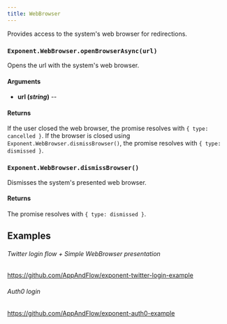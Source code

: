 ```yaml
---
title: WebBrowser
---
```


Provides access to the system's web browser for redirections.

### `Exponent.WebBrowser.openBrowserAsync(url)`

Opens the url with the system's web browser.

#### Arguments

-   **url (_string_)** --

#### Returns

If the user closed the web browser, the promise resolves with `{ type: cancelled }`.
If the browser is closed using `Exponent.WebBrowser.dismissBrowser()`, the promise resolves with `{ type: dismissed }`.

### `Exponent.WebBrowser.dismissBrowser()`

Dismisses the system's presented web browser.

#### Returns
The promise resolves with `{ type: dismissed }`.
## Examples
###### Twitter login flow + Simple WebBrowser presentation
https://github.com/AppAndFlow/exponent-twitter-login-example

###### Auth0 login
https://github.com/AppAndFlow/exponent-auth0-example
